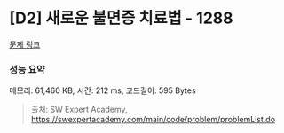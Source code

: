 # [D2] 새로운 불면증 치료법 - 1288 

[문제 링크](https://swexpertacademy.com/main/code/problem/problemDetail.do?contestProbId=AV18_yw6I9MCFAZN) 

### 성능 요약

메모리: 61,460 KB, 시간: 212 ms, 코드길이: 595 Bytes



> 출처: SW Expert Academy, https://swexpertacademy.com/main/code/problem/problemList.do